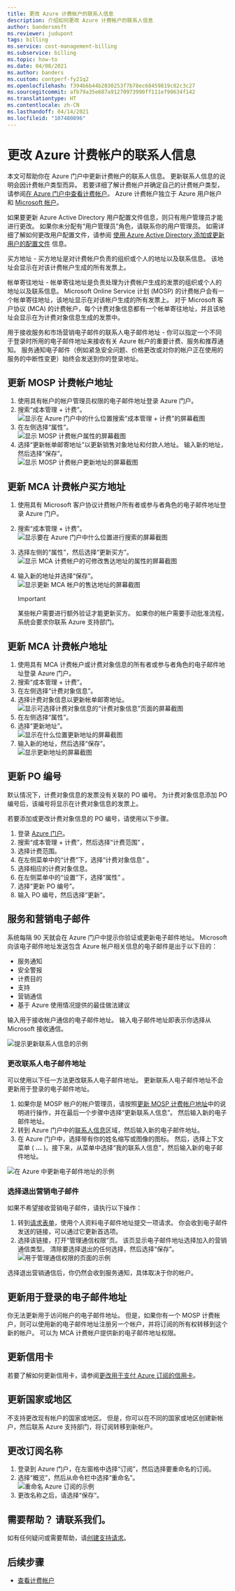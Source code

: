```yaml
---
title: 更改 Azure 计费帐户的联系人信息
description: 介绍如何更改 Azure 计费帐户的联系人信息
author: bandersmsft
ms.reviewer: judupont
tags: billing
ms.service: cost-management-billing
ms.subservice: billing
ms.topic: how-to
ms.date: 04/08/2021
ms.author: banders
ms.custom: contperf-fy21q2
ms.openlocfilehash: f394b6b44b2030253f7b78ec68459819c82c3c27
ms.sourcegitcommit: afb79a35e687a91270973990ff111ef90634f142
ms.translationtype: HT
ms.contentlocale: zh-CN
ms.lasthandoff: 04/14/2021
ms.locfileid: "107480896"
---
```

# <a name="change-contact-information-for-an-azure-billing-account"></a>更改 Azure 计费帐户的联系人信息

本文可帮助你在 Azure 门户中更新计费帐户的联系人信息。 更新联系人信息的说明会因计费帐户类型而异。 若要详细了解计费帐户并确定自己的计费帐户类型，请参阅[在 Azure 门户中查看计费帐户](view-all-accounts.md)。 Azure 计费帐户独立于 Azure 用户帐户和 [Microsoft 帐户](https://account.microsoft.com/)。

如果要更新 Azure Active Directory 用户配置文件信息，则只有用户管理员才能进行更改。 如果你未分配有“用户管理员”角色，请联系你的用户管理员。 如需详细了解如何更改用户配置文件，请参阅 [使用 Azure Active Directory 添加或更新用户的配置文件](../../active-directory/fundamentals/active-directory-users-profile-azure-portal.md) 信息。

买方地址 - 买方地址是对计费帐户负责的组织或个人的地址以及联系信息。 该地址会显示在对该计费帐户生成的所有发票上。

帐单寄往地址 - 帐单寄往地址是负责处理为计费帐户生成的发票的组织或个人的地址以及联系信息。 Microsoft Online Service 计划 (MOSP) 的计费帐户会有一个帐单寄往地址，该地址显示在对该帐户生成的所有发票上。 对于 Microsoft 客户协议 (MCA) 的计费帐户，每个计费对象信息都有一个帐单寄往地址，并且该地址会显示在为计费对象信息生成的发票中。

用于接收服务和市场营销电子邮件的联系人电子邮件地址 - 你可以指定一个不同于登录时所用的电子邮件地址来接收有关 Azure 帐户的重要计费、服务和推荐通知。 服务通知电子邮件（例如紧急安全问题、价格更改或对你的帐户正在使用的服务的中断性变更）始终会发送到你的登录地址。

## <a name="update-an-mosp-billing-account-address"></a>更新 MOSP 计费帐户地址

1. 使用具有帐户的帐户管理员权限的电子邮件地址登录 Azure 门户。
1. 搜索“成本管理 + 计费”。  
    ![显示在 Azure 门户中的什么位置搜索“成本管理 + 计费”的屏幕截图](./media/change-azure-account-profile/search-cmb.png)
1. 在左侧选择“属性”。  
    ![显示 MOSP 计费帐户属性的屏幕截图](./media/change-azure-account-profile/update-contact-information-select-properties.png)
1. 选择“更新帐单邮寄地址”以更新销售对象地址和付款人地址。 输入新的地址，然后选择“保存”。  
    ![显示 MOSP 计费帐户更新地址的屏幕截图](./media/change-azure-account-profile/update-contact-information-mosp.png)

## <a name="update-an-mca-billing-account-sold-to-address"></a>更新 MCA 计费帐户买方地址

1. 使用具有 Microsoft 客户协议计费帐户所有者或参与者角色的电子邮件地址登录 Azure 门户。
1. 搜索“成本管理 + 计费”。  
    ![显示要在 Azure 门户中什么位置进行搜索的屏幕截图](./media/change-azure-account-profile/search-cmb.png)
1. 选择左侧的“属性”，然后选择“更新买方”。  
    ![显示 MCA 计费帐户的可修改售达地址的属性的屏幕截图](./media/change-azure-account-profile/update-sold-to-list-properties-mca.png)
1. 输入新的地址并选择“保存”。  
    ![显示更新 MCA 帐户的售达地址的屏幕截图](./media/change-azure-account-profile/update-sold-to-save-mca.png)

    > [!IMPORTANT]
    > 某些帐户需要进行额外验证才能更新买方。 如果你的帐户需要手动批准流程，系统会要求你联系 Azure 支持部门。

## <a name="update-an-mca-billing-account-address"></a>更新 MCA 计费帐户地址

1. 使用具有 MCA 计费帐户或计费对象信息的所有者或参与者角色的电子邮件地址登录 Azure 门户。
1. 搜索“成本管理 + 计费”。  
1. 在左侧选择“计费对象信息”。
1. 选择计费对象信息以更新帐单邮寄地址。  
    ![显示可选择计费对象信息的“计费对象信息”页面的屏幕截图](./media/change-azure-account-profile/update-bill-to-list-profiles-mca.png)
1. 在左侧选择“属性”。
1. 选择“更新地址”。  
    ![显示在什么位置更新地址的屏幕截图](./media/change-azure-account-profile/update-bill-to-list-properties-mca.png)
1. 输入新的地址，然后选择“保存”。  
    ![显示更新地址的屏幕截图](./media/change-azure-account-profile/update-bill-to-save-mca.png)

## <a name="update-a-po-number"></a>更新 PO 编号

默认情况下，计费对象信息的发票没有关联的 PO 编号。 为计费对象信息添加 PO 编号后，该编号将显示在计费对象信息的发票上。

若要添加或更改计费对象信息的 PO 编号，请使用以下步骤。

1. 登录 [Azure 门户](https://portal.azure.com)。
1. 搜索“成本管理 + 计费”，然后选择“计费范围” 。
1. 选择计费范围。
1. 在左侧菜单中的“计费”下，选择“计费对象信息” 。
1. 选择相应的计费对象信息。
1. 在左侧菜单中的“设置”下，选择“属性” 。
1. 选择“更新 PO 编号”。
1. 输入 PO 编号，然后选择“更新”。

## <a name="service-and-marketing-emails"></a>服务和营销电子邮件

系统每隔 90 天就会在 Azure 门户中提示你验证或更新电子邮件地址。 Microsoft 向该电子邮件地址发送包含 Azure 帐户相关信息的电子邮件是出于以下目的：

- 服务通知
- 安全警报
- 计费目的
- 支持
- 营销通信
- 基于 Azure 使用情况提供的最佳做法建议

输入用于接收帐户通信的电子邮件地址。 输入电子邮件地址即表示你选择从 Microsoft 接收通信。

![提示更新联系人信息的示例](./media/change-azure-account-profile/update-contact-information.png)

### <a name="change-your-contact-email-address"></a>更改联系人电子邮件地址

可以使用以下任一方法更改联系人电子邮件地址。 更新联系人电子邮件地址不会更新用于登录的电子邮件地址。

1. 如果你是 MOSP 帐户的帐户管理员，请按照[更新 MOSP 计费帐户地址](#update-an-mosp-billing-account-address)中的说明进行操作，并在最后一个步骤中选择“更新联系人信息”。 然后输入新的电子邮件地址。
1. 转到 Azure 门户中的[联系人信息](https://portal.azure.com/#blade/HubsExtension/ContactInfoBlade)区域，然后输入新的电子邮件地址。 
1. 在 Azure 门户中，选择带有你的姓名缩写或图像的图标。 然后，选择上下文菜单 ( **...** )。接下来，从菜单中选择“我的联系人信息”，然后输入新的电子邮件地址。

![在 Azure 中更新电子邮件地址的示例](./media/change-azure-account-profile/azure-contact-information.png)

### <a name="opt-out-of-marketing-emails"></a>选择退出营销电子邮件

如果不希望接收营销电子邮件，请执行以下操作：

1. 转到[请求表单](https://account.microsoft.com/profile/permissions-link-request)，使用个人资料电子邮件地址提交一项请求。 你会收到电子邮件发送的链接，可以通过它更新首选项。
1. 选择该链接，打开“管理通信权限”页。 该页显示电子邮件地址选择加入的营销通信类型。 清除要选择退出的任何选择，然后选择“保存”。  
    ![用于管理通信权限的页面的示例](./media/change-azure-account-profile/manage-communication-permissions.png)

选择退出营销通信后，你仍然会收到服务通知，具体取决于你的帐户。

## <a name="update-the-email-address-that-you-sign-in-with"></a>更新用于登录的电子邮件地址

你无法更新用于访问帐户的电子邮件地址。 但是，如果你有一个 MOSP 计费帐户，则可以使用新的电子邮件地址注册另一个帐户，并将订阅的所有权转移到这个新的帐户。 可以为 MCA 计费帐户提供新的电子邮件地址权限。

## <a name="update-your-credit-card"></a>更新信用卡

若要了解如何更新信用卡，请参阅[更改用于支付 Azure 订阅的信用卡](change-credit-card.md)。

## <a name="update-your-country-or-region"></a>更新国家或地区

不支持更改现有帐户的国家或地区。 但是，你可以在不同的国家或地区创建新帐户，然后联系 Azure 支持部门，将订阅转移到新帐户。

## <a name="change-the-subscription-name"></a>更改订阅名称

1. 登录到 Azure 门户，在左窗格中选择“订阅”，然后选择要重命名的订阅。
1. 选择“概览”，然后从命令栏中选择“重命名”。   
    ![重命名 Azure 订阅的示例](./media/change-azure-account-profile/rename-sub.png)
1. 更改名称之后，请选择“保存”。

## <a name="need-help-contact-us"></a>需要帮助？ 请联系我们。

如有任何疑问或需要帮助，请[创建支持请求](https://go.microsoft.com/fwlink/?linkid=2083458)。

## <a name="next-steps"></a>后续步骤

- [查看计费帐户](view-all-accounts.md)
